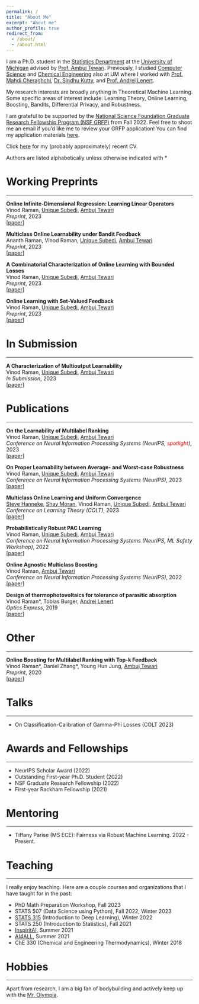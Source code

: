 ```yaml
---
permalink: /
title: "About Me"
excerpt: "About me"
author_profile: true
redirect_from: 
  - /about/
  - /about.html
---
```


I am a Ph.D. student in the [Statistics Department](https://lsa.umich.edu/stats) at the [University of Michigan](https://umich.edu/) advised by [Prof. Ambuj Tewari](https://ambujtewari.github.io). Previously, I studied [Computer Science](https://cse.engin.umich.edu/) and [Chemical Engineering](https://che.engin.umich.edu/) also at UM where I worked with [Prof. Mahdi Cheraghchi](https://mahdi.ch), [Dr. Sindhu Kutty](https://web.eecs.umich.edu/~skutty/), and [Prof. Andrej Lenert](https://lenert.engin.umich.edu).  

My research interests are broadly anything in Theoretical Machine Learning. Some specific areas of interest include: Learning Theory, Online Learning, Boosting, Bandits, Differential Privacy, and Robustness. 

I am grateful to be supported by the [National Science Foundation Graduate Research Fellowship Program (NSF GRFP)](https://www.nsfgrfp.org) from Fall 2022. Feel free to shoot me an email if you’d like me to review your GRFP application! You can find my application materials [here](https://drive.google.com/drive/folders/1o56kOfXVsy64bpcfqegah3f4R85IvN82?usp=sharing).

Click [here](http://vinodkraman.github.io/files/Resume_CV.pdf) for my (probably approximately) recent CV.

Authors are listed alphabetically unless otherwise indicated with \*

# Working Preprints
---
**Online Infinite-Dimensional Regression: Learning Linear Operators**  
Vinod Raman, [Unique Subedi](https://unique-subedi.github.io), [Ambuj Tewari](https://ambujtewari.github.io)  
_Preprint_, 2023  
[[paper](https://arxiv.org/abs/2309.06548)]

**Multiclass Online Learnability under Bandit Feedback**  
Ananth Raman, Vinod Raman, [Unique Subedi](https://unique-subedi.github.io), [Ambuj Tewari](https://ambujtewari.github.io)  
_Preprint_, 2023  
[[paper](https://arxiv.org/abs/2308.04620)]

**A Combinatorial Characterization of Online Learning with Bounded Losses**  
Vinod Raman, [Unique Subedi](https://unique-subedi.github.io), [Ambuj Tewari](https://ambujtewari.github.io)  
_Preprint_, 2023  
[[paper](https://arxiv.org/abs/2307.03816)]

**Online Learning with Set-Valued Feedback**  
Vinod Raman, [Unique Subedi](https://unique-subedi.github.io), [Ambuj Tewari](https://ambujtewari.github.io)  
_Preprint_, 2023  
[[paper](https://arxiv.org/abs/2306.06247)]


# In Submission
---
**A Characterization of Multioutput Learnability**  
Vinod Raman, [Unique Subedi](https://unique-subedi.github.io), [Ambuj Tewari](https://ambujtewari.github.io)  
_In Submission_, 2023  
[[paper](https://arxiv.org/abs/2301.02729)]

# Publications
---
**On the Learnability of Multilabel Ranking**  
Vinod Raman, [Unique Subedi](https://unique-subedi.github.io), [Ambuj Tewari](https://ambujtewari.github.io)  
_Conference on Neural Information Processing Systems (NeurIPS, <span style="color: red">spotlight</span>)_, 2023  
[[paper](https://arxiv.org/abs/2304.03337)]

**On Proper Learnability between Average- and Worst-case Robustness**  
Vinod Raman, [Unique Subedi](https://unique-subedi.github.io), [Ambuj Tewari](https://ambujtewari.github.io)  
_Conference on Neural Information Processing Systems (NeurIPS)_, 2023  
[[paper](https://arxiv.org/abs/2211.05656)]

**Multiclass Online Learning and Uniform Convergence**  
[Steve Hanneke](https://stevehanneke.com), [Shay Moran](https://csaws.cs.technion.ac.il/~shaymrn/), Vinod Raman, [Unique Subedi](https://unique-subedi.github.io), [Ambuj Tewari](https://ambujtewari.github.io)  
_Conference on Learning Theory (COLT)_, 2023  
[[paper](https://arxiv.org/abs/2303.17716)]

**Probabilistically Robust PAC Learning**  
Vinod Raman, [Unique Subedi](https://unique-subedi.github.io), [Ambuj Tewari](https://ambujtewari.github.io)  
_Conference on Neural Information Processing Systems (NeurIPS, ML Safety Workshop)_, 2022  
[[paper](https://drive.google.com/file/d/1c-UFjDTe2qJd31ewZQ7dsx8d42YVa8v-/view?usp=share_link)]

**Online Agnostic Multiclass Boosting**  
Vinod Raman, [Ambuj Tewari](https://ambujtewari.github.io)  
_Conference on Neural Information Processing Systems (NeurIPS)_, 2022  
[[paper](https://arxiv.org/abs/2205.15113)]

**Design of thermophotovoltaics for tolerance of parasitic absorption**  
Vinod Raman\*, Tobias Burger, [Andrej Lenert](https://lenert.engin.umich.edu)  
_Optics Express_, 2019  
[[paper](https://opg.optica.org/oe/fulltext.cfm?uri=oe-27-22-31757&id=422403)]

# Other
---
**Online Boosting for Multilabel Ranking with Top-k Feedback**  
Vinod Raman\*, Daniel Zhang\*, Young Hun Jung, [Ambuj Tewari](https://ambujtewari.github.io)  
_Preprint_, 2020  
[[paper](https://arxiv.org/abs/1910.10937)]

# Talks
---
- On Classification-Calibration of Gamma-Phi Losses (COLT 2023)

# Awards and Fellowships
---
- NeurIPS Scholar Award (2022)
- Outstanding First-year Ph.D. Student (2022)
- NSF Graduate Research Fellowship (2022)
- First-year Rackham Fellowship (2021)

# Mentoring
---
- Tiffany Parise (MS ECE): Fairness via Robust Machine Learning. 2022 - Present.  

# Teaching
---
I really enjoy teaching. Here are a couple courses and organizations that I have taught for in the past: 
- PhD Math Preparation Workshop, Fall 2023 
- STATS 507 (Data Science using Python), Fall 2022, Winter 2023
- [STATS 315](https://ambujtewari.github.io/stats315-winter2022/) (Introduction to Deep Learning), Winter 2022
- STATS 250 (Introduction to Statistics), Fall 2021
- [InspiritAI](https://www.inspiritai.com), Summer 2021
- [AI4ALL](https://ai-4-all.org), Summer 2021
- ChE 330 (Chemical and Engineering Thermodynamics), Winter 2018

# Hobbies
---
Apart from research, I am a big fan of bodybuilding and actively keep up with the [Mr. Olympia](https://mrolympia.com).



